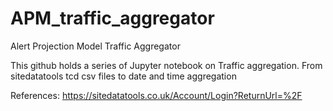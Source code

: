 # APM_traffic_aggregator
Alert Projection Model Traffic Aggregator

This github holds a series of Jupyter notebook on Traffic aggregation.
From sitedatatools tcd csv files to date and time aggregation

References:
https://sitedatatools.co.uk/Account/Login?ReturnUrl=%2F
